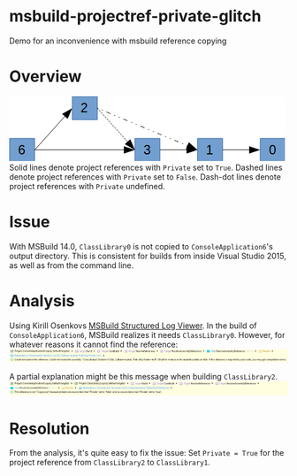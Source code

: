 # msbuild-projectref-private-glitch
Demo for an inconvenience with msbuild reference copying

# Overview
![References overview][refpic]
Solid lines denote project references with `Private` set to `True`.
Dashed lines denote project references with `Private` set to `False`.
Dash-dot lines denote project references with `Private` undefined.

# Issue
With MSBuild 14.0, `ClassLibrary0` is not copied to `ConsoleApplication6`'s output directory.
This is consistent for builds from inside Visual Studio 2015, as well as from the command line.

# Analysis
Using Kirill Osenkovs [MSBuild Structured Log Viewer][analysis-tool].
In the build of `ConsoleApplication6`, MSBuild realizes it needs `ClassLibrary0`. However, for whatever reasons it cannot find the reference:
![References overview][analysis1]

A partial explanation might be this message when building `ClassLibrary2`.
![References overview][analysis2]

# Resolution
From the analysis, it's quite easy to fix the issue:
Set `Private = True` for the project reference from `ClassLibrary2` to `ClassLibrary1`.

[refpic]: media/references.png "Referenes overview"
[analysis-tool]: https://github.com/KirillOsenkov/MSBuildStructuredLog
[analysis1]: media/build-analysis-1.png "Build analysis 1"
[analysis2]: media/build-analysis-2.png "Build analysis 2"
